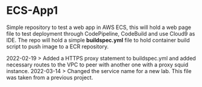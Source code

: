 # ECS-App1
Simple repository to test a web app in AWS ECS, this will hold a web page file to test deployment through CodePipeline, CodeBuild and use Cloud9 as IDE. The repo will hold a simple **buildspec.yml** file to hold container build script to push image to a ECR repository.

2022-02-19 > Added a HTTPS proxy statement to buildspec.yml and added necessary routes to the VPC to peer with another one with a proxy squid instance.
2022-03-14 > Changed the service name for a new lab. This file was taken from a previous project.


